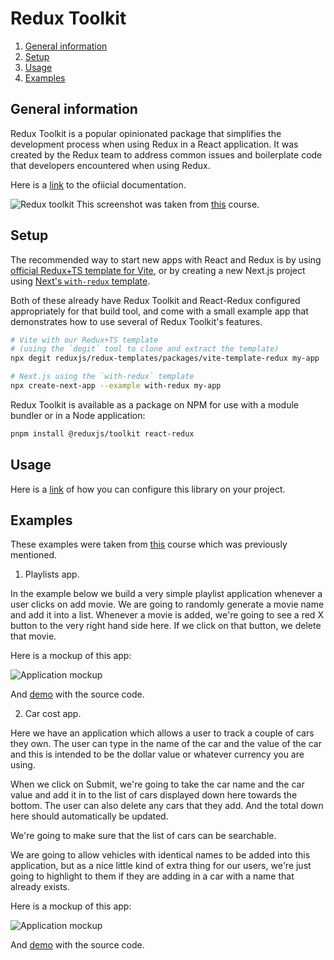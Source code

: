 # Redux Toolkit

1. [General information](#general-info)
2. [Setup](#setup)
3. [Usage](#usage)
4. [Examples](#examples)

## General information

 Redux Toolkit is a popular opinionated package that simplifies the development process when using Redux in a React application. It was created by the Redux team to address common issues and boilerplate code that developers encountered when using Redux.

 Here is a [link](https://redux-toolkit.js.org/introduction/getting-started) to the ofiicial documentation.

 ![Redux toolkit](https://github.com/uptechteam/fe-vitejs-template/assets/13544983/3afabbba-3fa4-4079-8cf4-9d0524eea239)
 This screenshot was taken from [this](https://www.udemy.com/course/react-redux/) course.

## Setup

The recommended way to start new apps with React and Redux is by using [official Redux+TS template for Vite](https://github.com/reduxjs/redux-templates), or by creating a new Next.js project using [Next's  `with-redux`  template](https://github.com/vercel/next.js/tree/canary/examples/with-redux).

Both of these already have Redux Toolkit and React-Redux configured appropriately for that build tool, and come with a small example app that demonstrates how to use several of Redux Toolkit's features.

```bash
# Vite with our Redux+TS template
# (using the `degit` tool to clone and extract the template)
npx degit reduxjs/redux-templates/packages/vite-template-redux my-app

# Next.js using the `with-redux` template
npx create-next-app --example with-redux my-app
```

Redux Toolkit is available as a package on NPM for use with a module bundler or in a Node application:

```bash
pnpm install @reduxjs/toolkit react-redux
```

## Usage

Here is a [link](https://redux-toolkit.js.org/tutorials/quick-start) of how you can configure this library on your project.

## Examples

These examples were taken from [this](https://www.udemy.com/course/react-redux/) course which was previously mentioned.

1. Playlists app.

In the example below we build a very simple playlist application whenever a user clicks on add movie. We are going to randomly generate a movie name and add it into a list. Whenever a movie is added, we're going to see a red X button to the very right hand side here. If we click on that button, we delete that movie.

Here is a mockup of this app:

 ![Application mockup](https://github.com/uptechteam/fe-cookbook/assets/13544983/c955d5cc-5fc6-4001-8638-d1234aadd467)

And [demo](https://codesandbox.io/s/completed-media-project-zyz2mx?file=/src/App.js) with the source code.

2. Car cost app.

Here we have an application which allows a user to track a couple of cars they own.
The user can type in the name of the car and the value of the car and this is intended to be the dollar value or whatever currency you are using.

When we click on Submit, we're going to take the car name and the car value and add it in to the list of cars displayed down here towards the bottom. The user can also delete any cars that they add. And the total down here should automatically be updated.

We're going to make sure that the list of cars can be searchable.

We are going to allow vehicles with identical names to be added into this application, but as a nice little kind of extra thing for our users, we're just going to highlight to them if they are adding in a car with a name that already exists.

Here is a mockup of this app:

 ![Application mockup](https://github.com/uptechteam/fe-vitejs-template/assets/13544983/1154eaf9-b023-4491-8d97-d2c5811d9645)

And [demo](https://codesandbox.io/s/vigorous-cartwright-p33tkx) with the source code.
